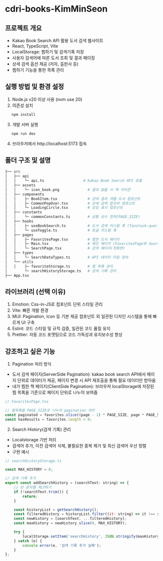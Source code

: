 # cdri-books-KimMinSeon

## 프로젝트 개요
- Kakao Book Search API 활용 도서 검색 웹사이트
- React, TypeScript, Vite
- LocalStorage: 찜하기 및 검색기록 저장
- 사용자 검색어에 따른 도서 조회 및 결과 페이징
- 상세 검색 옵션 제공 (저자, 출판사 등)
- 찜하기 기능을 통한 목록 관리

## 실행 방법 및 환경 설정
1. Node.js v20 이상 사용 (nvm use 20)
2. 의존성 설치
```bash
   npm install
```
3. 개발 서버 실행 
```bash
   npm run dev
```
4. 브라우저에서 http://localhost:5173 접속

## 폴더 구조 및 설명
```bash
├── src
│   ├── api
│   │    └─ api.ts                  # Kakao Book Search API 호출
│   ├── assets
│   │    └─ icon_book.png             # 결과 없을 시 책 아이콘
│   ├── components
│   │    ├─ BookItem.tsx              # 검색 결과 개별 도서 컴포넌트
│   │    ├─ CommonPopOver.tsx         # 상세 검색 팝오버 컴포넌트
│   │    └─ LoadingCircle.tsx         # 로딩 표시 컴포넌트
│   ├── constants
│   │    └─ commonConstants.ts        # 공통 상수 정의(PAGE_SIZE)
│   ├── hooks
│   │    ├─ useBookSearch.ts          # 도서 검색 커스텀 훅 (Tanstack-query)
│   │    └─ useToggle.ts              # 토글 커스텀 훅
│   ├── pages
│   │    ├─ FavoritesPage.tsx         # 찜한 도서 페이지
│   │    ├─ Main.tsx                  # 메인 페이지 (FavoritesPage와 SearchPage를 조건부 호출하는 역할)
│   │    └─ SearchPage.tsx            # 검색 페이지(첫화면)
│   ├── types
│   │    └─ SearchDataTypes.ts        # API 데이터 타입 정의
│   └── utils
│   │    ├─ favoriteStorage.ts        # 찜 목록 관리
│        └─ searchHistoryStorage.ts   # 검색 기록 관리
├── App.tsx
```

## 라이브러리 (선택 이유)
1. Emotion: Css-in-JS로 컴포넌트 단위 스타일 관리
2. Vite: 빠른 개발 환경
3. MUI: Pagination, Icon 등 기본 제공 컴포넌트 외 일관된 디자인 시스템을 통해 빠르게 UI 구축
4. Eslint: 코드 스타일 및 규칙 검증, 일관된 코드 품질 유지
5. Prettier: 자동 코드 포맷팅으로 코드 가독성과 유지보수성 향상

## 강조하고 싶은 기능
1. Pagination 처리 방식
  - 도서 검색 페이지(ServerSide Pagination): kakao book search API에서 페이지 단위로 데이터가 제공, 페이지 변경 시 API 재호출을 통해 필요 데이터만 받아옴
  - 내가 찜한 책 페이지(ClientSide Pagination): 브라우저 localStorage에 저장된 찜 목록을 기준으로 페이지 단위로 나누어 보여줌
```javascript
// FavoritesPage.tsx

// 찜목록을 PAGE_SIZE로 나누어 pagination 처리
const paginated = favorites.slice((page - 1) * PAGE_SIZE, page * PAGE_SIZE);
const hasResults = favorites.length > 0;
```
2. Search History(검색 기록) 관리
- Localstorage 기반 처리
- 검색어 추가, 이전 검색어 삭제, 불필요한 중복 제거 및 최신 검색어 우선 정렬
- 구현 예시
```javascript
// searchHistoryStorage.ts

const MAX_HISTORY = 8;

// 검색 기록 추가
export const addSearchHistory = (searchText: string) => {
    // 빈 문자열 체크하기
    if (!searchText.trim()) {
        return;
    }

    const historyList = getSearchHistory();
    const filteredHistory = historyList.filter((it: string) => it !== searchText);
    const newHistory = [searchText, ...filteredHistory];
    const maxHistory = newHistory.slice(0, MAX_HISTORY);

    try {
        localStorage.setItem('searchHistory', JSON.stringify(maxHistory));
    } catch (e) {
        console.error(e, '검색 기록 추가 실패');
    }
};
```